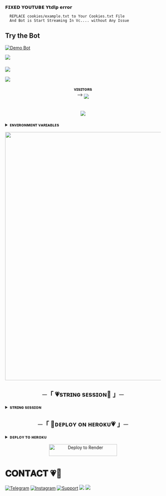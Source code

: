 𝗙𝗜𝗫𝗘𝗗 𝗬𝗢𝗨𝗧𝗨𝗕𝗘 𝗬𝘁𝗱𝗹𝗽 𝗲𝗿𝗿𝗼𝗿
 ```
   𝚁𝙴𝙿𝙻𝙰𝙲𝙴 𝚌𝚘𝚘𝚔𝚒𝚎𝚜/𝚎𝚡𝚊𝚖𝚙𝚕𝚎.𝚝𝚡𝚝 𝚝𝚘 𝚈𝚘𝚞𝚛 𝙲𝚘𝚘𝚔𝚒𝚎𝚜.𝚝𝚡𝚝 𝙵𝚒𝚕𝚎
   𝙰𝚗𝚍 𝙱𝚘𝚝 𝚒𝚜 𝚂𝚝𝚊𝚛𝚝 𝚂𝚝𝚛𝚎𝚊𝚖𝚒𝚗𝚐 𝙸𝚗 𝚅𝚌.... 𝚠𝚒𝚝𝚑𝚘𝚞𝚝 𝙰𝚗𝚢 𝙸𝚜𝚜𝚞𝚎
```
 ## Try the Bot

[![Demo Bot](https://img.shields.io/badge/🤖-Demo%20Bot-blue.svg?style=for-the-badge)](https://t.me/Miss_YumiPro_Bot)

<img src="https://user-images.githubusercontent.com/73097560/115834477-dbab4500-a447-11eb-908a-139a6edaec5c.gif">
<h3><img  style="align-item" :"center" 
   <img src="https://readme-typing-svg.herokuapp.com?color=00BFFF&width=620&lines=✨+🦋+𝐇𝐄𝐘+𝐓𝐇𝐄𝐑𝐄+𝐓𝐇𝐈𝐒+𝐈𝐒+𝐌𝐑+𝐗+𝐁𝐑𝐎𝐊𝐄𝐍+🖤+🥀"></b></h3>
<img src="https://user-images.githubusercontent.com/73097560/115834477-dbab4500-a447-11eb-908a-139a6edaec5c.gif">
<p align="center">
    <b>ᴠɪsɪᴛᴏʀs</b><br>
 -->    <img align="middle" src="https://profile-counter.glitch.me/mrxbroken011/count.svg" />
</p>
<h1 align ="center"><img src="https://readme-typing-svg.herokuapp.com?color=F778A1&width=350&lines=✨+🦋𝐀𝐍𝐍𝐈𝐄+𝐌𝐔𝐒𝐈𝐂+𝐁𝐎𝐓🖤+🥀"></b></h1>

<details>
<summary><b>ᴇɴᴠɪʀᴏɴᴍᴇɴᴛ ᴠᴀʀɪᴀʙʟᴇs</b></summary>
<br>
   
``API_ID``
``API_HASH``
``BOT_TOKEN``
``MONGO_DB_URI``
``OWNER_ID``
``DEEP_API`` 
``GPT_API`` 
``LOGGER_ID``
``STRING_SESSION``
</details>

<p align="center"><a href="https://t.me/BROKENXNETWORK"><img src="https://telegra.ph/file/ca3c86842fe3a4f07a3b6.jpg" width="800px"></a></p>



<h2 align="center">
    ─「 💗sᴛʀɪɴɢ sᴇssɪᴏɴ🦋 」─
</h2>
<details>
<summary><b>sᴛʀɪɴɢ sᴇssɪᴏɴ</b></summary>
<br>
<p align="center"><a href="https://t.me/Stringmf_bot"> <img src="https://img.shields.io/badge/String%20Session-black?style=for-the-badge&logo=replit" width="220" height="38.45"/></a></p>
</details>

<h2 align="center">
    ─「 🦋ᴅᴇᴩʟᴏʏ ᴏɴ ʜᴇʀᴏᴋᴜ💗 」─
</h2>
<details>
<summary><b>ᴅᴇᴘʟᴏʏ ᴛᴏ ʜᴇʀᴏᴋᴜ</b></summary>
<br>
<p align="center"><a href="http://dashboard.heroku.com/new?template=https://github.com/MrXBroken011/anniex"> <img src="https://img.shields.io/badge/Deploy%20On%20Heroku-red?style=for-the-badge&logo=heroku" width="220" height="38.45"/></a></p>
</details>


<p align="center">
    <a href="https://render.com/deploy?repo=https://github.com/MrXBroken011/anniex">
        <img src="https://render.com/images/deploy-to-render-button.svg" alt="Deploy to Render" width="220" height="38.45"/>
    </a>
</p>
 


# 𝐂𝐎𝐍𝐓𝐀𝐂𝐓 💗🥀
<a href="https://t.me/MRBROKN"><img title="Telegram" src="https://img.shields.io/badge/MR-BROKEN-%23000000.svg?&style=for-the-badge&logo=telegram&logoColor=61DAFB"></a>
<a href="https://instagram.com/ig_.mr.broken"><img title="Instagram" src="https://img.shields.io/badge/instagram-%23E4405F.svg?&style=for-the-badge&logo=instagram&logoColor=white"></a>
<a href="https://t.me/BROKENXNETWORK"><img title="Support" src="https://img.shields.io/badge/Updates-%23000000.svg?&style=for-the-badge&logo=telegram&logoColor=61DAFB"></a>
<img src="https://user-images.githubusercontent.com/73097560/115834477-dbab4500-a447-11eb-908a-139a6edaec5c.gif">
<img src="https://user-images.githubusercontent.com/73097560/115834477-dbab4500-a447-11eb-908a-139a6edaec5c.gif">
